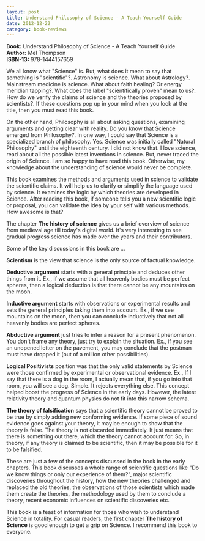 ```yaml
---
layout: post
title: Understand Philosophy of Science - A Teach Yourself Guide
date: 2012-12-22
category: book-reviews
---
```


**Book:** Understand Philosophy of Science - A Teach Yourself Guide  
**Author:** Mel Thompson  
**ISBN-13:** 978-1444157659

We all know what "Science" is. But, what does it mean to say that something is "scientific"?. Astronomy is science. What about Astrology?. Mainstream medicine is science. What about faith healing? Or energy meridian tapping?. What does the label "scientifically proven" mean to us?. How do we verify the claims of science and the theories proposed by scientists?. If these questions pop up in your mind when you look at the title, then you must read this book.  
  
On the other hand, Philosophy is all about asking questions, examining arguments and getting clear with reality. Do you know that Science emerged from Philosophy?. In one way, I could say that Science is a specialized branch of philosophy. Yes. Science was initially called "Natural Philosophy" until the eighteenth century. I did not know that. I love science, read about all the possible latest inventions in science. But, never traced the origin of Science. I am so happy to have read this book. Otherwise, my knowledge about the understanding of science would never be complete.  
  
This book examines the methods and arguments used in science to validate the scientific claims. It will help us to clarify or simplify the language used by science. It examines the logic by which theories are developed in Science. After reading this book, if someone tells you a new scientific logic or proposal, you can validate the idea by your self with various methods. How awesome is that?  
  
The chapter **The history of science** gives us a brief overview of science from medieval age till today's digital world. It's very interesting to see gradual progress science has made over the years and their contributors.  
  
Some of the key discussions in this book are ...  
  
**Scientism** is the view that science is the only source of factual knowledge.  
  
**Deductive argument** starts with a general principle and deduces other things from it. Ex., if we assume that all heavenly bodies must be perfect spheres, then a logical deduction is that there cannot be any mountains on the moon.  
  
**Inductive argument** starts with observations or experimental results and sets the general principles taking them into account. Ex., if we see mountains on the moon, then you can conclude inductively that not all heavenly bodies are perfect spheres.  
  
**Abductive argument** just tries to infer a reason for a present phenomenon. You don't frame any theory, just try to explain the situation. Ex., if you see an unopened letter on the pavement, you may conclude that the postman must have dropped it (out of a million other possibilities).  
  
**Logical Positivists** position was that the only valid statements by Science were those confirmed by experimental or observational evidence. Ex., If I say that there is a dog in the room, I actually mean that, if you go into that room, you will see a dog. Simple. It rejects everything else. This concept helped boost the progress of Science in the early days. However, the latest relativity theory and quantum physics do not fit into this narrow schema.  
  
**The theory of falsification** says that a scientific theory cannot be proved to be true by simply adding new conforming evidence. If some piece of sound evidence goes against your theory, it may be enough to show that the theory is false. The theory is not discarded immediately. It just means that there is something out there, which the theory cannot account for. So, in theory, if any theory is claimed to be scientific, then it may be possible for it to be falsified.  
  
These are just a few of the concepts discussed in the book in the early chapters. This book discusses a whole range of scientific questions like "Do we know things or only our experience of them?", major scientific discoveries throughout the history, how the new theories challenged and replaced the old theories, the observations of those scientists which made them create the theories, the methodology used by them to conclude a theory, recent economic influences on scientific discoveries etc.  
  
This book is a feast of information for those who wish to understand Science in totality. For casual readers, the first chapter **The history of Science** is good enough to get a grip on Science. I recommend this book to everyone.  
